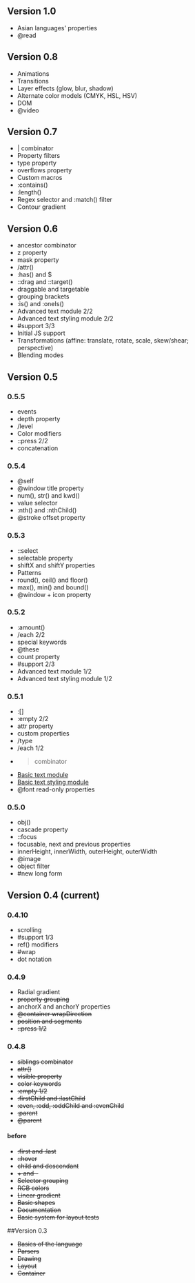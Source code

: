 ## Version 1.0

- Asian languages' properties
- @read

## Version 0.8

- Animations
- Transitions
- Layer effects (glow, blur, shadow)
- Alternate color models (CMYK, HSL, HSV)
- DOM
- @video

## Version 0.7

- | combinator
- Property filters
- type property
- overflows property
- Custom macros
- :contains()
- :length()
- Regex selector and :match() filter
- Contour gradient

## Version 0.6

- ancestor combinator
- z property
- mask property
- /attr()
- :has() and $
- ::drag and ::target()
- draggable and targetable
- grouping brackets
- :is() and :oneIs()
- Advanced text module 2/2
- Advanced text styling module 2/2
- #support 3/3
- Initial JS support
- Transformations (affine: translate, rotate, scale, skew/shear; perspective)
- Blending modes

## Version 0.5

### 0.5.5

- events
- depth property
- /level
- Color modifiers
- ::press 2/2
- concatenation

### 0.5.4

- @self
- @window title property
- num(), str() and kwd()
- value selector
- :nth() and :nthChild()
- @stroke offset property

### 0.5.3

- ::select
- selectable property
- shiftX and shiftY properties
- Patterns
- round(), ceil() and floor()
- max(), min() and bound()
- @window + icon property

### 0.5.2

- :amount()
- /each 2/2
- special keywords
- @these
- count property
- #support 2/3
- Advanced text module 1/2
- Advanced text styling module 1/2

### 0.5.1

- :[]
- :empty 2/2
- attr property
- custom properties
- /type
- /each 1/2
- > combinator
- [Basic text module](http://wiki.axrproject.org/specification/modules#text)
- [Basic text styling module](http://wiki.axrproject.org/specification/modules#text-styling)
- @font read-only properties

### 0.5.0

- obj()
- cascade property
- ::focus
- focusable, next and previous properties
- innerHeight, innerWidth, outerHeight, outerWidth
- @image
- object filter
- #new long form

## Version 0.4 (current)

### 0.4.10

- scrolling
- #support 1/3
- ref() modifiers
- #wrap
- dot notation

### 0.4.9

- Radial gradient
- <del>property grouping</del>
- anchorX and anchorY properties
- <del>@container wrapDirection</del>
- <del>position and segments</del>
- <del>::press 1/2</del>

### 0.4.8

- <del>siblings combinator</del>
- <del>attr()</del>
- <del>visible property</del>
- <del>color keywords</del>
- <del>:empty 1/2</del>
- <del>:firstChild and :lastChild</del>
- <del>:even, :odd, :oddChild and :evenChild</del>
- <del>:parent</del>
- <del>@parent</del>

#### before

- <del>:first and :last</del>
- <del>::hover</del>
- <del>child and descendant</del>
- <del>+ and -</del>
- <del>Selector grouping</del>
- <del>RGB colors</del>
- <del>Linear gradient</del>
- <del>Basic shapes</del>
- <del>Documentation</del>
- <del>Basic system for layout tests</del>

##Version 0.3

- <del>Basics of the language</del>
- <del>Parsers</del>
- <del>Drawing</del>
- <del>Layout</del>
- <del>Container</del>
